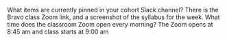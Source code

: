 What items are currently pinned in your cohort Slack channel?
There is the Bravo class Zoom link, and a screenshot of the syllabus for the week.
What time does the classroom Zoom open every morning?
The Zoom opens at 8:45 am and class starts at 9:00 am